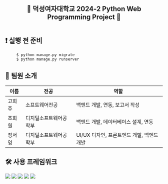 <div align="center" style="font-size: 1.5em;">
     <strong>&#x1F64B; 덕성여자대학교 2024-2 Python Web Programming Project &#x1F64B;</strong>
</div>
<br>


## ❗ 실행 전 준비
```
     $ python manage.py migrate
     $ python manage.py runserver
```




## 👋 팀원 소개

| 이름   | 전공                  | 역할                  |
| ------ | --------------------- | -------------------- |
| 고희주 | 소프트웨어전공 | 백엔드 개발, 연동, 보고서 작성 | 
| 조희원 | 디지털소프트웨어공학부 | 백엔드 개발, 데이터베이스 설계, 연동 | 
| 정서영 | 디지털소프트웨어공학부 | UI/UX 디자인, 프론트엔드 개발, 백엔드 개발 |



## 🛠️ 사용 프레임워크
<div>
  <img src="https://img.shields.io/badge/python-3776AB?style=for-the-badge&logo=python&logoColor=white">
  <img src="https://img.shields.io/badge/django-092E20?style=for-the-badge&logo=django&logoColor=white">
  <img src="https://img.shields.io/badge/html-E34F26?style=for-the-badge&logo=html5&logoColor=white">
  <img src="https://img.shields.io/badge/css-1572B6?style=for-the-badge&logo=css3&logoColor=white">
  <img src="https://img.shields.io/badge/javascript-F7DF1E?style=for-the-badge&logo=javascript&logoColor=black">
</div>
